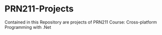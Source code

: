 # PRN211-Projects
Contained in this Repository are projects of PRN211 Course: Cross-platform Programming with .Net
